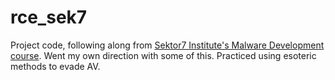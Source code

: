 # rce_sek7

Project code, following along from [Sektor7 Institute's Malware Development course](https://institute.sektor7.net/red-team-operator-malware-development-essentials).
Went my own direction with some of this. Practiced using esoteric methods to evade AV.
